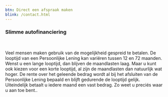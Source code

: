 ```yaml
---
btn: Direct een afspraak maken
blink: /contact.html
---
```

<div class="container">
<h3>Slimme autofinanciering</h3>
<br>
<p>
Veel mensen maken gebruik van de mogelijkheid gespreid te betalen. De looptijd van een Persoonlijke Lening kan variëren tussen 12 en 72 maanden. Wenst u een lange looptijd, dan blijven de maandlasten laag. Maar u kunt ook kiezen voor een korte looptijd, al zijn de maandlasten dan natuurlijk wat hoger. De rente over het geleende bedrag wordt al bij het afsluiten van de Persoonlijke Lening bepaald en blijft gedurende de looptijd gelijk. Uiteindelijk betaalt u iedere maand een vast bedrag. Zo weet u preciés waar u aan toe bent..</p>
</div>